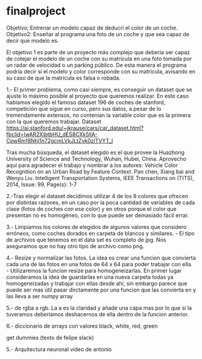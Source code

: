# finalproject

Objetivo; Entrenar un modelo capaz de deducri el color de un coche. 
Objetivo2: Enseñar al programa una foto de un coche y que sea capaz de decir que modelo es. 

El objetivo 1 es parte de un proyecto más complejo que debería ser capaz de cotejar el modelo de un coche con su matrícula en una foto tomada por un radar de velocidad o un parking público. 
De esta manera el programa podría decir si el modelo y color corresponde con su matrícula, avisando en su caso de que la matrícula es falsa o robada.

1.- El primer problema, como casi siempre, es conseguir un dataset que se ajuste lo máximo posible al proyecto que queremos realizar. En este caso habíamos elegido el famoso dataset 196 de coches de stanford, competición que sigue en curso, pero sus datos, a pesar de lo tremendamente extensos, no contenían la variable color que es la primera con la que queremos trabajar. 
Dataset https://ai.stanford.edu/~jkrause/cars/car_dataset.html?fbclid=IwAR2XibtbHU_dES8CXk5llA-CpwRm18Ntji1n72gcmLVkJLtZyk0zlTVYT_I

Tras mucha búsqueda, el dataset elegido es el que provee la Huazhong University of Science and Technology, Wuhan, Hubei, China. Aprovecho aquí para agradecer el trabajo y nombrar a los autores:
Vehicle Color Recognition on an Urban Road by Feature Context. Pan chen, Xiang bai and Wenyu Liu. Intelligent Transportation Systems, IEEE Transactions on (TITS), 2014, Issue: 99, Page(s): 1-7

2.-Tras elegir el dataset decidimos utilizar 4 de los 8 colores que ofrecen por distintas razones, en un caso por la poca cantidad de variables de cada clase (fotos de coches con ese color) y en otros porque el color que presentan no es homogéneo, con lo que puede ser demasiado fácil errar. 

3.- Limpiamos los colores de elegidos de algunos valores que considero erróneos, como coches dorados en carpeta de blancos y similares.
	- El tipo de archivos que tenemos en el data set es completo de jpg. Nos aseguramos que no hay otro tipo de archivo como png.

4.- Resize y normalizar las fotos. La idea es crear una funcion que convierta cada una de las fotos en una fotos de 64 x 64 para poder trabajar con ella.
	- Utilizaremos la funcion resize para homogeneizarlas. En primer lugar consideramos la idea de guardarlas en una nueva carpeta todas ya homogeneizadas y trabajar con ellas desde ahí, sin embargo 
	parece que puede ser mas útil pasar dirctamente por una funcion que las convierta en y las lleva a ser numpy array

5.- de rgba a rgb. La a es la claridad y añade una capa mas por lo que si la tuveramos deberíamos deshacernos de ella dentro de la funcion anterior. 

6.- diccionario de arrays con valores black, white, red, green

get dummies (texto de felipe slack)

5.- Arquitectura neuronal video de antonio






